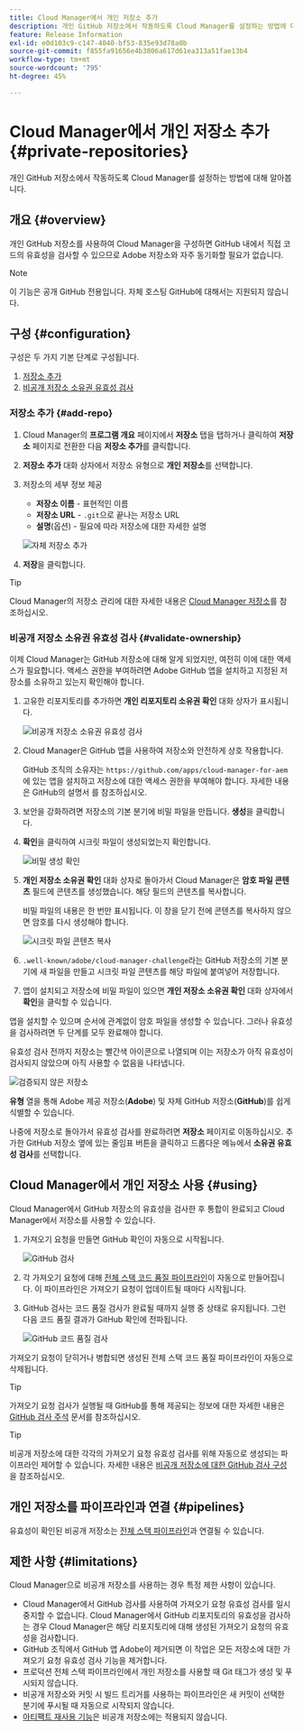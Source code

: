 ```yaml
---
title: Cloud Manager에서 개인 저장소 추가
description: 개인 GitHub 저장소에서 작동하도록 Cloud Manager를 설정하는 방법에 대해 알아봅니다.
feature: Release Information
exl-id: e0d103c9-c147-4040-bf53-835e93d78a0b
source-git-commit: f855fa91656e4b3806a617d61ea313a51fae13b4
workflow-type: tm+mt
source-wordcount: '795'
ht-degree: 45%

---
```



# Cloud Manager에서 개인 저장소 추가 {#private-repositories}

개인 GitHub 저장소에서 작동하도록 Cloud Manager를 설정하는 방법에 대해 알아봅니다.

## 개요 {#overview}

개인 GitHub 저장소를 사용하여 Cloud Manager을 구성하면 GitHub 내에서 직접 코드의 유효성을 검사할 수 있으므로 Adobe 저장소와 자주 동기화할 필요가 없습니다.

>[!NOTE]
>
>이 기능은 공개 GitHub 전용입니다. 자체 호스팅 GitHub에 대해서는 지원되지 않습니다.

## 구성 {#configuration}

구성은 두 가지 기본 단계로 구성됩니다.

1. [저장소 추가](#add-repo)
1. [비공개 저장소 소유권 유효성 검사](#validate-ownership)

### 저장소 추가 {#add-repo}

1. Cloud Manager의 **프로그램 개요** 페이지에서 **저장소** 탭을 탭하거나 클릭하여 **저장소** 페이지로 전환한 다음 **저장소 추가**&#x200B;를 클릭합니다.

1. **저장소 추가** 대화 상자에서 저장소 유형으로 **개인 저장소**&#x200B;를 선택합니다.

1. 저장소의 세부 정보 제공

   * **저장소 이름** - 표현적인 이름
   * **저장소 URL** - `.git`으로 끝나는 저장소 URL
   * **설명**(옵션) - 필요에 따라 저장소에 대한 자세한 설명

   ![자체 저장소 추가](/help/assets/repositories/add-own-github.png)

1. **저장**&#x200B;을 클릭합니다.

>[!TIP]
>
>Cloud Manager의 저장소 관리에 대한 자세한 내용은 [Cloud Manager 저장소](/help/managing-code/managing-repositories.md)를 참조하십시오.

### 비공개 저장소 소유권 유효성 검사 {#validate-ownership}

이제 Cloud Manager는 GitHub 저장소에 대해 알게 되었지만, 여전히 이에 대한 액세스가 필요합니다. 액세스 권한을 부여하려면 Adobe GitHub 앱을 설치하고 지정된 저장소를 소유하고 있는지 확인해야 합니다.

1. 고유한 리포지토리를 추가하면 **개인 리포지토리 소유권 확인** 대화 상자가 표시됩니다.

   ![비공개 저장소 소유권 유효성 검사](/help/assets/repositories/private-repo-validate.png)

1. Cloud Manager은 GitHub 앱을 사용하여 저장소와 안전하게 상호 작용합니다.

   GitHub 조직의 소유자는 `https://github.com/apps/cloud-manager-for-aem`에 있는 앱을 설치하고 저장소에 대한 액세스 권한을 부여해야 합니다. 자세한 내용은 GitHub의 설명서 를 참조하십시오.

1. 보안을 강화하려면 저장소의 기본 분기에 비밀 파일을 만듭니다. **생성**&#x200B;을 클릭합니다.

1. **확인**&#x200B;을 클릭하여 시크릿 파일이 생성되었는지 확인합니다.

   ![비밀 생성 확인](/help/assets/repositories/confirm-generation.png)

1. **개인 저장소 소유권 확인** 대화 상자로 돌아가서 Cloud Manager은 **암호 파일 콘텐츠** 필드에 콘텐츠를 생성했습니다. 해당 필드의 콘텐츠를 복사합니다.

   비밀 파일의 내용은 한 번만 표시됩니다. 이 창을 닫기 전에 콘텐츠를 복사하지 않으면 암호를 다시 생성해야 합니다.

   ![시크릿 파일 콘텐츠 복사](/help/assets/repositories/new-secret.png)

1. `.well-known/adobe/cloud-manager-challenge`라는 GitHub 저장소의 기본 분기에 새 파일을 만들고 시크릿 파일 콘텐츠를 해당 파일에 붙여넣어 저장합니다.

1. 앱이 설치되고 저장소에 비밀 파일이 있으면 **개인 저장소 소유권 확인** 대화 상자에서 **확인**&#x200B;을 클릭할 수 있습니다.

앱을 설치할 수 있으며 순서에 관계없이 암호 파일을 생성할 수 있습니다. 그러나 유효성을 검사하려면 두 단계를 모두 완료해야 합니다.

유효성 검사 전까지 저장소는 빨간색 아이콘으로 나열되며 이는 저장소가 아직 유효성이 검사되지 않았으며 아직 사용할 수 없음을 나타냅니다.

![검증되지 않은 저장소](/help/assets/repositories/unvalidated-repo.png)

**유형** 열을 통해 Adobe 제공 저장소(**Adobe**) 및 자체 GitHub 저장소(**GitHub**)를 쉽게 식별할 수 있습니다.

나중에 저장소로 돌아가서 유효성 검사를 완료하려면 **저장소** 페이지로 이동하십시오. 추가한 GitHub 저장소 옆에 있는 줄임표 버튼을 클릭하고 드롭다운 메뉴에서 **소유권 유효성 검사**&#x200B;를 선택합니다.

## Cloud Manager에서 개인 저장소 사용 {#using}

Cloud Manager에서 GitHub 저장소의 유효성을 검사한 후 통합이 완료되고 Cloud Manager에서 저장소를 사용할 수 있습니다.

1. 가져오기 요청을 만들면 GitHub 확인이 자동으로 시작됩니다.

   ![GitHub 검사](/help/assets/repositories/github-checks.png)

1. 각 가져오기 요청에 대해 [전체 스택 코드 품질 파이프라인](/help/using/managing-pipelines.md)이 자동으로 만들어집니다. 이 파이프라인은 가져오기 요청이 업데이트될 때마다 시작됩니다.

1. GitHub 검사는 코드 품질 검사가 완료될 때까지 실행 중 상태로 유지됩니다. 그런 다음 코드 품질 결과가 GitHub 확인에 전파됩니다.

   ![GitHub 코드 품질 검사](/help/assets/repositories/github-code-quality.png)

가져오기 요청이 닫히거나 병합되면 생성된 전체 스택 코드 품질 파이프라인이 자동으로 삭제됩니다.

>[!TIP]
>
>가져오기 요청 검사가 실행될 때 GitHub를 통해 제공되는 정보에 대한 자세한 내용은 [GitHub 검사 주석](github-annotations.md) 문서를 참조하십시오.

>[!TIP]
>
>비공개 저장소에 대한 각각의 가져오기 요청 유효성 검사를 위해 자동으로 생성되는 파이프라인 제어할 수 있습니다. 자세한 내용은 [비공개 저장소에 대한 GitHub 검사 구성](github-check-config.md)을 참조하십시오.

## 개인 저장소를 파이프라인과 연결 {#pipelines}

유효성이 확인된 비공개 저장소는 [전체 스택 파이프라인](/help/overview/ci-cd-pipelines.md)과 연결될 수 있습니다.

## 제한 사항 {#limitations}

Cloud Manager으로 비공개 저장소를 사용하는 경우 특정 제한 사항이 있습니다.

* Cloud Manager에서 GitHub 검사를 사용하여 가져오기 요청 유효성 검사를 일시 중지할 수 없습니다. Cloud Manager에서 GitHub 리포지토리의 유효성을 검사하는 경우 Cloud Manager은 해당 리포지토리에 대해 생성된 가져오기 요청의 유효성을 검사합니다.
* GitHub 조직에서 GitHub 앱 Adobe이 제거되면 이 작업은 모든 저장소에 대한 가져오기 요청 유효성 검사 기능을 제거합니다.
* 프로덕션 전체 스택 파이프라인에서 개인 저장소를 사용할 때 Git 태그가 생성 및 푸시되지 않습니다.
* 비공개 저장소와 커밋 시 빌드 트리거를 사용하는 파이프라인은 새 커밋이 선택한 분기에 푸시될 때 자동으로 시작되지 않습니다.
* [아티팩트 재사용 기능](/help/getting-started/project-setup.md#build-artifact-reuse)은 비공개 저장소에는 적용되지 않습니다.
